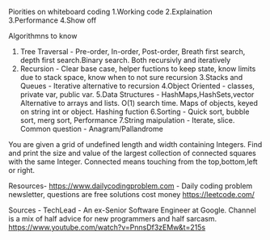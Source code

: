 Piorities on whiteboard coding
1.Working code
2.Explaination
3.Performance
4.Show off

Algorithmns to know
1. Tree Traversal - Pre-order, In-order, Post-order, Breath first search, depth first search.Binary search. Both recursivly and iteratively
2. Recursion - Clear base case, helper fuctions to keep state, know limits due to stack space, know when to not sure recursion
3.Stacks and Queues - Iterative alternative to recursion
4.Object Oriented - classes, private var, public var.
5.Data Structures - HashMaps,HashSets,vector Alternative to arrays and lists. O(1) search time. Maps of objects, keyed on string int or object. Hashing fuction
6.Sorting - Quick sort, bubble sort, merg sort, Performance
7.String maipulation - Iterate, slice. Common question - Anagram/Pallandrome 




You are given a grid of undefined length and width containing Integers.
Find and print the size and value of the largest collection of connected squares with the same Integer.
Connected means touching from the top,bottom,left or right.




Resources-
https://www.dailycodingproblem.com - Daily coding problem newsletter, questions are free solutions cost money
https://leetcode.com/


Sources -
TechLead - An ex-Senior Software Engineer at Google. Channel is a mix of half advice for new programmers and half sarcasm.
https://www.youtube.com/watch?v=PnnsDf3zEMw&t=215s

